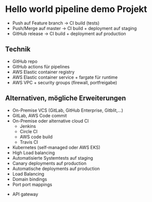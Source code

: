 # Hello world pipeline demo Projekt

* Push auf Feature branch -> CI build (tests)
* Push/Merge auf master -> CI build + deployment auf staging
* GitHub release -> CI build + deployment auf production

## Technik
* GitHub repo
* GitHub actions für pipelines
* AWS Elastic container registry
* AWS Elastic container service + fargate für runtime
* AWS VPC + security groups (firewall, portfreigabe)


## Alternativen, mögliche Erweiterungen
* On-Premise VCS (GitLab, GitHub Enterprise, Gitblit,...)
* GitLab, AWS Code commit
* On-Premise oder alternative cloud CI
  * Jenkins
  * Circle CI
  * AWS code build
  * Travis CI
* Kubernetes (self-managed oder AWS EKS)
* High Load balancing
* Automatisierte Systemtests auf staging
* Canary deployments auf production
* Automatische deployments auf production
* Load Balancing
* Domain bindings
* Port port mappings
+ API gateway

